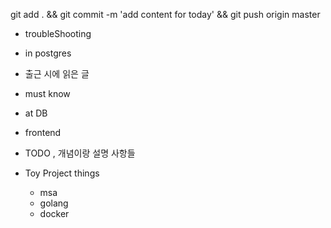 


git add . && git commit -m 'add content for today' && git push origin master

- troubleShooting


- in postgres


- 출근 시에 읽은 글 


- must know 




- at DB 


- frontend


- TODO , 개념이랑 설명 사항들 

- Toy Project things

    - msa
    - golang 
    - docker 
